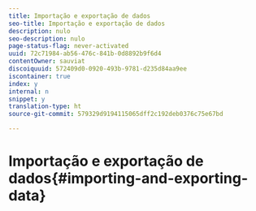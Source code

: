 ```yaml
---
title: Importação e exportação de dados
seo-title: Importação e exportação de dados
description: nulo
seo-description: nulo
page-status-flag: never-activated
uuid: 72c71984-ab56-476c-841b-0d8892b9f6d4
contentOwner: sauviat
discoiquuid: 572409d0-0920-493b-9781-d235d84aa9ee
iscontainer: true
index: y
internal: n
snippet: y
translation-type: ht
source-git-commit: 579329d9194115065dff2c192deb0376c75e67bd

---
```



# Importação e exportação de dados{#importing-and-exporting-data}

